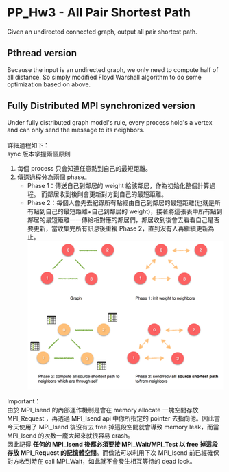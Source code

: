 # PP_Hw3 - All Pair Shortest Path
Given an undirected connected graph, output all pair shortest path.

## Pthread version
Because the input is an undirected graph, we only need to compute half of all distance. So simply modified Floyd Warshall algorithm to do some optimization based on above.

## Fully Distributed MPI synchronized version
Under fully distributed graph model's rule, every process hold's a vertex and can only send the message to its neighbors. <br/> <br/>
詳細過程如下： <br/>
sync 版本掌握兩個原則
1. 每個 process 只會知道任意點到自己的最短距離。
2. 傳送過程分為兩個 phase。
    - Phase 1：傳送自己到鄰居的 weight 給該鄰居，作為初始化整個計算過程。 而鄰居收到後則會更新對方到自己的最短距離。
    - Phase 2：每個人會先去紀錄所有點經由自己到鄰居的最短距離(也就是所有點到自己的最短距離+自己到鄰居的 weight)，接著將這張表中所有點到鄰居的最短距離一一傳給相對應的鄰居們，鄰居收到後會去看看自己是否要更新，當收集完所有訊息後重複 Phase 2，直到沒有人再繼續更新為止。 <br/>
![Flow chart](img/figure1.png) <br/>

Important：<br/>
由於 MPI_Isend 的內部運作機制是會在 memory allocate 一塊空間存放 MPI_Request ，再透過 MPI_Isend api 中你所指定的 pointer 去指向他。因此當今天使用了 MPI_Isend 後沒有去 free 掉這段空間就會導致 memory leak，而當 MPI_Isend 的次數一龐大起來就很容易 crash。<br/>
因此記得 <b>任何的 MPI_Isend 後都必須要接 MPI_Wait/MPI_Test 以 free 掉這段存放 MPI_Request 的記憶體空間</b>。而做法可以利用下次 MPI_Isend 前已經確保對方收到時在 call MPI_Wait，如此就不會發生相互等待的 dead lock。
